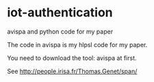 # iot-authentication
avispa and python code for my paper



The code in avispa is my hlpsl code for my paper.

You need to download the tool: avispa at first.

See http://people.irisa.fr/Thomas.Genet/span/